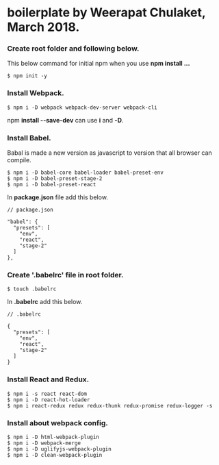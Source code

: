 # boilerplate by Weerapat Chulaket, March 2018.
### Create **root** folder and following below.
  This below command for initial npm when you use **npm install ...**
```
$ npm init -y
```
### Install Webpack.
```
$ npm i -D webpack webpack-dev-server webpack-cli
```
npm **install --save-dev** can use **i** and **-D**.
### Install Babel.
Babal is made a new version as javascript to version that all browser can compile.
```
$ npm i -D babel-core babel-loader babel-preset-env
$ npm i -D babel-preset-stage-2
$ npm i -D babel-preset-react
```
In **package.json** file add this below.
```
// package.json

"babel": {
  "presets": [
    "env",
    "react",
    "stage-2"
  ]
},
```
### Create '.babelrc' file in root folder.
```
$ touch .babelrc
```
In **.babelrc** add this below.
```
// .babelrc

{
  "presets": [
    "env",
    "react",
    "stage-2"
  ]
}
```
### Install React and Redux.
```
$ npm i -s react react-dom
$ npm i -D react-hot-loader
$ npm i react-redux redux redux-thunk redux-promise redux-logger -s
```
### Install about webpack config.
```
$ npm i -D html-webpack-plugin
$ npm i -D webpack-merge
$ npm i -D uglifyjs-webpack-plugin
$ npm i -D clean-webpack-plugin
```

